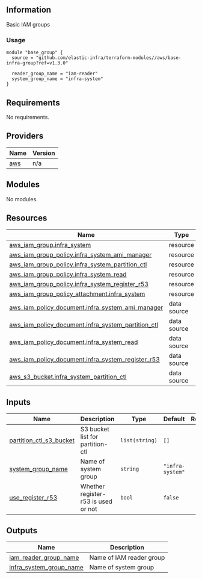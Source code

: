 <!-- BEGINNING OF PRE-COMMIT-TERRAFORM DOCS HOOK -->
## Information

Basic IAM groups

### Usage

```hcl
module "base_group" {
  source = "github.com/elastic-infra/terraform-modules//aws/base-infra-group?ref=v1.3.0"

  reader_group_name = "iam-reader"
  system_group_name = "infra-system"
}
```

## Requirements

No requirements.

## Providers

| Name | Version |
|------|---------|
| <a name="provider_aws"></a> [aws](#provider\_aws) | n/a |

## Modules

No modules.

## Resources

| Name | Type |
|------|------|
| [aws_iam_group.infra_system](https://registry.terraform.io/providers/hashicorp/aws/latest/docs/resources/iam_group) | resource |
| [aws_iam_group_policy.infra_system_ami_manager](https://registry.terraform.io/providers/hashicorp/aws/latest/docs/resources/iam_group_policy) | resource |
| [aws_iam_group_policy.infra_system_partition_ctl](https://registry.terraform.io/providers/hashicorp/aws/latest/docs/resources/iam_group_policy) | resource |
| [aws_iam_group_policy.infra_system_read](https://registry.terraform.io/providers/hashicorp/aws/latest/docs/resources/iam_group_policy) | resource |
| [aws_iam_group_policy.infra_system_register_r53](https://registry.terraform.io/providers/hashicorp/aws/latest/docs/resources/iam_group_policy) | resource |
| [aws_iam_group_policy_attachment.infra_system](https://registry.terraform.io/providers/hashicorp/aws/latest/docs/resources/iam_group_policy_attachment) | resource |
| [aws_iam_policy_document.infra_system_ami_manager](https://registry.terraform.io/providers/hashicorp/aws/latest/docs/data-sources/iam_policy_document) | data source |
| [aws_iam_policy_document.infra_system_partition_ctl](https://registry.terraform.io/providers/hashicorp/aws/latest/docs/data-sources/iam_policy_document) | data source |
| [aws_iam_policy_document.infra_system_read](https://registry.terraform.io/providers/hashicorp/aws/latest/docs/data-sources/iam_policy_document) | data source |
| [aws_iam_policy_document.infra_system_register_r53](https://registry.terraform.io/providers/hashicorp/aws/latest/docs/data-sources/iam_policy_document) | data source |
| [aws_s3_bucket.infra_system_partition_ctl](https://registry.terraform.io/providers/hashicorp/aws/latest/docs/data-sources/s3_bucket) | data source |

## Inputs

| Name | Description | Type | Default | Required |
|------|-------------|------|---------|:--------:|
| <a name="input_partition_ctl_s3_bucket"></a> [partition\_ctl\_s3\_bucket](#input\_partition\_ctl\_s3\_bucket) | S3 bucket list for partition-ctl | `list(string)` | `[]` | no |
| <a name="input_system_group_name"></a> [system\_group\_name](#input\_system\_group\_name) | Name of system group | `string` | `"infra-system"` | no |
| <a name="input_use_register_r53"></a> [use\_register\_r53](#input\_use\_register\_r53) | Whether register-r53 is used or not | `bool` | `false` | no |

## Outputs

| Name | Description |
|------|-------------|
| <a name="output_iam_reader_group_name"></a> [iam\_reader\_group\_name](#output\_iam\_reader\_group\_name) | Name of IAM reader group |
| <a name="output_infra_system_group_name"></a> [infra\_system\_group\_name](#output\_infra\_system\_group\_name) | Name of system group |

<!-- END OF PRE-COMMIT-TERRAFORM DOCS HOOK -->

